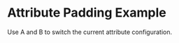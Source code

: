 Attribute Padding Example
=========================

Use A and B to switch the current attribute configuration.
